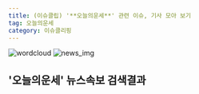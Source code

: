 ```yaml
---
title: (이슈클립) '**오늘의운세**' 관련 이슈, 기사 모아 보기
tag: 오늘의운세
category: 이슈클리핑
---
```

![wordcloud](https://s3.ap-northeast-2.amazonaws.com/lyrics101-wordcloud/2018-09-26-1537903182.png)
![news_img](https://user-images.githubusercontent.com/42597476/44507050-1206f400-a6e4-11e8-8d98-7ffbfebb353f.png)
## **'**오늘의운세**'** 뉴스속보 검색결과

